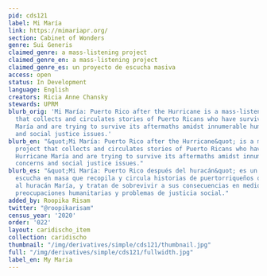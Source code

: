 ```yaml
---
pid: cds121
label: Mi María
link: https://mimariapr.org/
section: Cabinet of Wonders
genre: Sui Generis
claimed_genre: a mass-listening project
claimed_genre_en: a mass-listening project
claimed_genre_es: un proyecto de escucha masiva
access: open
status: In Development
language: English
creators: Ricia Anne Chansky
stewards: UPRM
blurb_orig: 'Mi María: Puerto Rico after the Hurricane is a mass-listening project
  that collects and circulates stories of Puerto Ricans who have survived Hurricane
  María and are trying to survive its aftermaths amidst innumerable humanitarian concerns
  and social justice issues.'
blurb_en: "&quot;Mi María: Puerto Rico after the Hurricane&quot; is a mass-listening
  project that collects and circulates stories of Puerto Ricans who have survived
  Hurricane María and are trying to survive its aftermaths amidst innumerable humanitarian
  concerns and social justice issues."
blurb_es: "&quot;Mi María: Puerto Rico después del huracán&quot; es un proyecto de
  escucha en masa que recopila y circula historias de puertorriqueños que han sobrevivido
  al huracán María, y tratan de sobrevivir a sus consecuencias en medio de innumerables
  preocupaciones humanitarias y problemas de justicia social."
added_by: Roopika Risam
twitter: "@roopikarisam"
census_year: '2020'
order: '022'
layout: caridischo_item
collection: caridischo
thumbnail: "/img/derivatives/simple/cds121/thumbnail.jpg"
full: "/img/derivatives/simple/cds121/fullwidth.jpg"
label_en: My Maria
---
```

